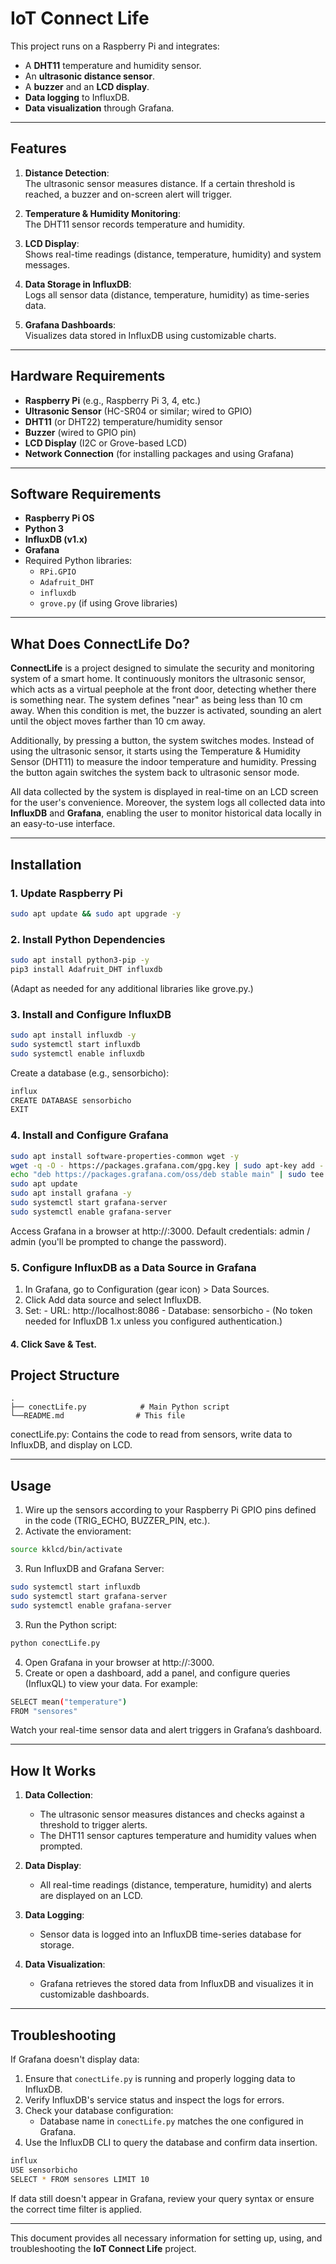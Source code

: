 # IoT Connect Life

This project runs on a Raspberry Pi and integrates:

- A **DHT11** temperature and humidity sensor.
- An **ultrasonic distance sensor**.
- A **buzzer** and an **LCD display**.
- **Data logging** to InfluxDB.
- **Data visualization** through Grafana.

---

## Features

1. **Distance Detection**:  
   The ultrasonic sensor measures distance. If a certain threshold is reached, a buzzer and on-screen alert will trigger.

2. **Temperature & Humidity Monitoring**:  
   The DHT11 sensor records temperature and humidity.

3. **LCD Display**:  
   Shows real-time readings (distance, temperature, humidity) and system messages.

4. **Data Storage in InfluxDB**:  
   Logs all sensor data (distance, temperature, humidity) as time-series data.

5. **Grafana Dashboards**:  
   Visualizes data stored in InfluxDB using customizable charts.

---

## Hardware Requirements

- **Raspberry Pi** (e.g., Raspberry Pi 3, 4, etc.)
- **Ultrasonic Sensor** (HC-SR04 or similar; wired to GPIO)
- **DHT11** (or DHT22) temperature/humidity sensor
- **Buzzer** (wired to GPIO pin)
- **LCD Display** (I2C or Grove-based LCD)
- **Network Connection** (for installing packages and using Grafana)

---

## Software Requirements

- **Raspberry Pi OS**
- **Python 3**
- **InfluxDB (v1.x)**
- **Grafana**
- Required Python libraries:
  - `RPi.GPIO`
  - `Adafruit_DHT`
  - `influxdb`
  - `grove.py` (if using Grove libraries)

---

## What Does ConnectLife Do?

**ConnectLife** is a project designed to simulate the security and monitoring system of a smart home. It continuously monitors the ultrasonic sensor, which acts as a virtual peephole at the front door, detecting whether there is something near. The system defines "near" as being less than 10 cm away. When this condition is met, the buzzer is activated, sounding an alert until the object moves farther than 10 cm away.

Additionally, by pressing a button, the system switches modes. Instead of using the ultrasonic sensor, it starts using the Temperature & Humidity Sensor (DHT11) to measure the indoor temperature and humidity. Pressing the button again switches the system back to ultrasonic sensor mode.

All data collected by the system is displayed in real-time on an LCD screen for the user's convenience. Moreover, the system logs all collected data into **InfluxDB** and **Grafana**, enabling the user to monitor historical data locally in an easy-to-use interface.

---

## Installation

### 1. Update Raspberry Pi
```bash
sudo apt update && sudo apt upgrade -y
```

### 2. Install Python Dependencies

```bash
sudo apt install python3-pip -y
pip3 install Adafruit_DHT influxdb
```
(Adapt as needed for any additional libraries like grove.py.)

### 3. Install and Configure InfluxDB

```bash
sudo apt install influxdb -y
sudo systemctl start influxdb
sudo systemctl enable influxdb
```
Create a database (e.g., sensorbicho):

```bash
influx
CREATE DATABASE sensorbicho
EXIT
```

### 4. Install and Configure Grafana

```bash
sudo apt install software-properties-common wget -y
wget -q -O - https://packages.grafana.com/gpg.key | sudo apt-key add -
echo "deb https://packages.grafana.com/oss/deb stable main" | sudo tee /etc/apt/sources.list.d/grafana.list
sudo apt update
sudo apt install grafana -y
sudo systemctl start grafana-server
sudo systemctl enable grafana-server
```

Access Grafana in a browser at http://<RaspberryPiIP>:3000. Default credentials: admin / admin (you'll be prompted to change the password).

### 5. Configure InfluxDB as a Data Source in Grafana
  1. In Grafana, go to Configuration (gear icon) > Data Sources.
  2. Click Add data source and select InfluxDB.
  3. Set:
    - URL: http://localhost:8086
    - Database: sensorbicho
    - (No token needed for InfluxDB 1.x unless you configured authentication.)
  #### 4. Click Save & Test.

## Project Structure

```plaintext
.
├── conectLife.py            # Main Python script
└──README.md                # This file
```
conectLife.py: Contains the code to read from sensors, write data to InfluxDB, and display on LCD.

---

## Usage

1. Wire up the sensors according to your Raspberry Pi GPIO pins defined in the code (TRIG_ECHO, BUZZER_PIN, etc.).
2. Activate the enviorament:

```bash
source kklcd/bin/activate
```

3. Run InfluxDB and Grafana Server:

```bash
sudo systemctl start influxdb
sudo systemctl start grafana-server
sudo systemctl enable grafana-server
```

3. Run the Python script:

```bash
python conectLife.py
```

4. Open Grafana in your browser at http://<RaspberryPiIP>:3000.
5. Create or open a dashboard, add a panel, and configure queries (InfluxQL) to view your data. For example:

```bash
SELECT mean("temperature") 
FROM "sensores"
```

Watch your real-time sensor data and alert triggers in Grafana’s dashboard.

---

## How It Works

1. **Data Collection**:  
   - The ultrasonic sensor measures distances and checks against a threshold to trigger alerts.
   - The DHT11 sensor captures temperature and humidity values when prompted.

2. **Data Display**:  
   - All real-time readings (distance, temperature, humidity) and alerts are displayed on an LCD.

3. **Data Logging**:  
   - Sensor data is logged into an InfluxDB time-series database for storage.

4. **Data Visualization**:  
   - Grafana retrieves the stored data from InfluxDB and visualizes it in customizable dashboards.

---

## Troubleshooting

If Grafana doesn't display data:
  1. Ensure that `conectLife.py` is running and properly logging data to InfluxDB.
  2. Verify InfluxDB's service status and inspect the logs for errors.
  3. Check your database configuration:
     - Database name in `conectLife.py` matches the one configured in Grafana.
  4. Use the InfluxDB CLI to query the database and confirm data insertion.
```bash
influx
USE sensorbicho
SELECT * FROM sensores LIMIT 10
```

If data still doesn't appear in Grafana, review your query syntax or ensure the correct time filter is applied.

---

This document provides all necessary information for setting up, using, and troubleshooting the **IoT Connect Life** project.
